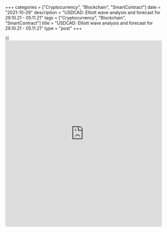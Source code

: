 +++
categories = ["Cryptocurrency", "Blockchain", "SmartContract"]
date = "2021-10-29"
description = "USDCAD: Elliott wave analysis and forecast for 29.10.21 - 05.11.21"
tags = ["Cryptocurrency", "Blockchain", "SmartContract"]
title = "USDCAD: Elliott wave analysis and forecast for 29.10.21 - 05.11.21"
type = "post"
+++

{{<iframe id="large-banner" src="https://www.bounty.group/#slide=10.0" width="100%" height="600" scrolling="no" style="border: 0px solid rgb(216, 221, 230); border-radius: 3px;">}}

2021-10-29

2021-10-29

USDCAD: Elliott wave analysis and forecast for 29.10.21 – 05.11.21Alex
Geuta

 **Main scenario:** consider short positions from corrections below the
level of 1.2438 with a target of 1.2250 – 1.2150.

 **Alternative scenario:** breakout and consolidation above the level of
1.2438 will allow the pair to continue rising to the levels of 1.2647 –
1.2773.

 **Analysis:** A descending correction appears to have formed as the
fourth wave 4 of larger degree on the [daily](https://www.fintecher.org/2020/03/03/forex-trading-daily-strategy/) chart, with wave (С) of 4
completed and wave 5 unfolding inside. H4 chart: wave 1 of (1) of 5 is
formed, and a downward correction is developing as wave 2 of (1) of 5,
with wave c of 2 unfolding as part of it. Apparently, the third wave of
smaller degree (iii) of c is formed on the H1 chart, and a corrective
wave (iv) of c is presumably completed. If the presumption is correct,
the pair will continue to drop to the levels of 1.2250 – 1.2150. The
level of 1.2438 is critical in this scenario as a breakout will enable
the pair to continue rising to the levels of 1.2647 – 1.2773.

* * *

* * *

## Price chart of USDCAD in real time mode

The content of this article reflects the author’s opinion and does not
necessarily reflect the official position of LiteForex. The material
published on this page is provided for informational purposes only and
should not be considered as the provision of investment advice for the
purposes of Directive 2004/39/EC.

Rate this article:

{{value}}

( {{count}} {{title}} )